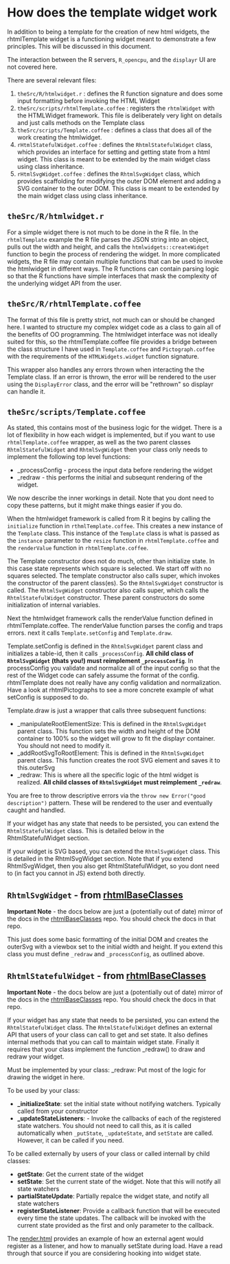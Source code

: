 
# How does the template widget work

In addition to being a template for the creation of new html widgets, the rhtmlTemplate widget is a functioning widget meant to demonstrate a few principles. This will be discussed in this document.

The interaction between the R servers, `R_opencpu`, and the `displayr` UI are not covered here.

There are several relevant files:

1. `theSrc/R/htmlwidget.r` : defines the R function signature and does some input formatting before invoking the HTML Widget
1. `theSrc/scripts/rhtmlTemplate.coffee` : registers the `rhtmlWidget` with the HTMLWidget framework. This file is deliberately very light on details and just calls methods on the Template class
1. `theSrc/scripts/Template.coffee` : defines a class that does all of the work creating the htmlwidget.
1. `rHtmlStatefulWidget.coffee` : defines the `RhtmlStatefulWidget` class, which provides an interface for setting and getting state from a html widget. This class is meant to be extended by the main widget class using class inheritance.
1. `rHtmlSvgWidget.coffee` : defines the `RhtmlSvgWidget` class, which provides scaffolding for modifying the outer DOM element and adding a SVG container to the outer DOM. This class is meant to be extended by the main widget class using class inheritance.

## `theSrc/R/htmlwidget.r`

For a simple widget there is not much to be done in the R file. In the `rhtmlTemplate` example the R file parses the JSON string into an object, pulls out the width and height, and calls the `htmlwidgets::createWidget` function to begin the process of rendering the widget. In more complicated widgets, the R file may contain multiple functions that can be used to invoke the htmlwidget in different ways. The R functions can contain parsing logic so that the R functions have simple interfaces that mask the complexity of the underlying widget API from the user.

## `theSrc/R/rhtmlTemplate.coffee`

The format of this file is pretty strict, not much can or should be changed here. I wanted to structure my complex widget code as a class to gain all of the benefits of OO programming. The htmlwidget interface was not ideally suited for this, so the rhtmlTemplate.coffee file provides a bridge between the class structure I have used in `Template.coffee` and `Pictograph.coffee` with the requirements of the `HTMLWidgets.widget` function signature.

This wrapper also handles any errors thrown when interacting the the Template class. If an error is thrown, the error will be rendered to the user using the `DisplayError` class, and the error will be "rethrown" so displayr can handle it.

## `theSrc/scripts/Template.coffee`

As stated, this contains most of the business logic for the widget. There is a lot of flexibility in how each widget is implemented, but if you want to use `rhtmlTemplate.coffee` wrapper, as well as the two parent classes `RhtmlStatefulWidget` and `RhtmlSvgWidget` then your class only needs to implement the following top level functions:

* _processConfig - process the input data before rendering the widget
* _redraw - this performs the initial and subsequnt rendering of the widget.

We now describe the inner workings in detail. Note that you dont need to copy these patterns, but it might make things easier if you do.

When the htmlwidget framework is called from R it begins by calling the `initialize` function in `rthmlTemplate.coffee`. This creates a new instance of the `Template` class. This instance of the `Template` class is what is passed as the `instance` parameter to the `resize` function in `rhtmlTemplate.coffee` and the `renderValue` function in `rhtmlTemplate.coffee`.

The Template constructor does not do much, other than initialize state. In this case state represents which square is selected. We start off with no squares selected. The template constructor also calls super, which invokes the constructor of the parent class(es). So the `RhtmlSvgWidget` constructor is called. The `RhtmlSvgWidget` constructor also calls super, which calls the `RhtmlStatefulWidget` constructor. These parent constructors do some initialization of internal variables.

Next the htmlwidget framework calls the renderValue function defined in rhtmlTemplate.coffee. The renderValue function parses the config and traps errors. next it calls `Template.setConfig` and `Template.draw`.

Template.setConfig is defined in the `RhtmlSvgWidget` parent class and initializes a table-id, then it calls `_processConfig`. **All child class of `RhtmlSvgWidget` (thats you!) must reimplement `_processConfig`**. In processConfig you validate and normalize all of the input config so that the rest of the Widget code can safely assume the format of the config. rhtmlTemplate does not really have any config validation and normalization. Have a look at rhtmlPictographs to see a more concrete example of what setConfig is supposed to do.

Template.draw is just a wrapper that calls three subsequent functions:
* _manipulateRootElementSize: This is defined in the `RhtmlSvgWidget` parent class. This function sets the width and height of the DOM container to 100% so the widget will grow to fit the displayr container. You should not need to modify it.
* _addRootSvgToRootElement: This is defined in the `RhtmlSvgWidget` parent class. This function creates the root SVG element and saves it to this.outerSvg
* _redraw: This is where all the specific logic of the html widget is realized. **All child classes of `RhtmlSvgWidget` must reimplement `_redraw`**.

You are free to throw descriptive errors via the `throw new Error("good description")` pattern. These will be rendered to the user and eventually caught and handled.

If your widget has any state that needs to be persisted, you can extend the `RhtmlStatefulWidget` class. This is detailed below in the RhtmlStatefulWidget section.

If your widget is SVG based, you can extend the `RhtmlSvgWidget` class. This is detailed in the RhtmlSvgWidget section. Note that if you extend RhtmlSvgWidget, then you also get RhtmlStatefulWidget, so you dont need to (in fact you cannot in JS) extend both directly.

## `RhtmlSvgWidget` - from [rhtmlBaseClasses](https://github.com/NumbersInternational/rhtmlBaseClasses)

**Important Note** - the docs below are just a (potentially out of date) mirror of the docs in the [rhtmlBaseClasses](https://github.com/NumbersInternational/rhtmlBaseClasses) repo. You should check the docs in that repo.

This just does some basic formatting of the initial DOM and creates the outerSvg with a viewbox set to the initial width and height. If you extend this class you must define `_redraw` and `_processConfig`, as outlined above.

## `RhtmlStatefulWidget` - from [rhtmlBaseClasses](https://github.com/NumbersInternational/rhtmlBaseClasses)

**Important Note** - the docs below are just a (potentially out of date) mirror of the docs in the [rhtmlBaseClasses](https://github.com/NumbersInternational/rhtmlBaseClasses) repo. You should check the docs in that repo.

If your widget has any state that needs to be persisted, you can extend the `RhtmlStatefulWidget` class. The `RhtmlStatefulWidget` defines an external API that users of your class can call to get and set state. It also defines internal methods that you can call to maintain widget state. Finally it requires that your class implement the function _redraw() to draw and redraw your widget.

Must be implemented by your class:
  _redraw: Put most of the logic for drawing the widget in here.

To be used by your class:
* **_initializeState**: set the initial state without notifying watchers. Typically called from your constructor
* **_updateStateListeners**: - Invoke the callbacks of each of the registered state watchers. You should not need to call this, as it is called automatically when `_putState`, `_updateState`, and `setState` are called. However, it can be called if you need.

To be called externally by users of your class or called internall by child classes:
* **getState**: Get the current state of the widget
* **setState**: Set the current state of the widget. Note that this will notify all state watchers
* **partialStateUpdate**: Partially repalce the widget state, and notify all state watchers
* **registerStateListener**: Provide a callback function that will be executed every time the state updates. The callback will be invoked with the current state provided as the first and only parameter to the callback.

The [render.html](/theSrc/render.html) provides an example of how an external agent would register as a listener, and how to manually setState during load. Have a read through that source if you are considering hooking into widget state.
